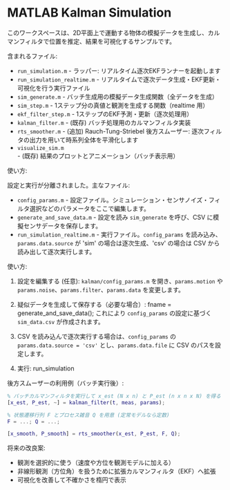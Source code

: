 # MATLAB Kalman Simulation

このワークスペースは、2D平面上で運動する物体の模擬データを生成し、カルマンフィルタで位置を推定、結果を可視化するサンプルです。

含まれるファイル:

- `run_simulation.m` - ラッパー: リアルタイム逐次EKFランナーを起動します
- `run_simulation_realtime.m` - リアルタイムで逐次データ生成・EKF更新・可視化を行う実行ファイル
- `sim_generate.m` - バッチ生成用の模擬データ生成関数（全データを生成）
- `sim_step.m` - 1ステップ分の真値と観測を生成する関数（realtime 用）
- `ekf_filter_step.m` - 1ステップのEKF予測・更新（逐次処理用）
- `kalman_filter.m` - (既存) バッチ処理用のカルマンフィルタ実装
- `rts_smoother.m` - (追加) Rauch-Tung-Striebel 後方スムーザー: 逐次フィルタの出力を用いて時系列全体を平滑化します
- `visualize_sim.m` - (既存) 結果のプロットとアニメーション（バッチ表示用）

使い方:

設定と実行が分離されました。主なファイル:

- `config_params.m` - 設定ファイル。シミュレーション・センサノイズ・フィルタ選択などのパラメータをここで編集します。
- `generate_and_save_data.m` - 設定を読み `sim_generate` を呼び、CSV に模擬センサデータを保存します。
- `run_simulation_realtime.m` - 実行ファイル。`config_params` を読み込み、`params.data.source` が 'sim' の場合は逐次生成、'csv' の場合は CSV から読み出して逐次実行します。

使い方:

1. 設定を編集する (任意): `kalman/config_params.m` を開き、`params.motion` や `params.noise`、`params.filter`、`params.data` を変更します。

2. 疑似データを生成して保存する（必要な場合）:
	fname = generate_and_save_data();
	これにより `config_params` の設定に基づく `sim_data.csv` が作成されます。

3. CSV を読み込んで逐次実行する場合は、`config_params` の `params.data.source = 'csv'` とし、`params.data.file` に CSV のパスを設定します。

4. 実行:
	run_simulation

後方スムーザーの利用例（バッチ実行後）:

```matlab
% バッチカルマンフィルタを実行して x_est (N x n) と P_est (n x n x N) を得る
[x_est, P_est, ~] = kalman_filter(t, meas, params);

% 状態遷移行列 F とプロセス雑音 Q を用意 (定常モデルなら定数)
F = ...; Q = ...;

[x_smooth, P_smooth] = rts_smoother(x_est, P_est, F, Q);
```



将来の改良案:

- 観測を選択的に使う（速度や方位を観測モデルに加える）
- 非線形観測（方位角）を扱うために拡張カルマンフィルタ（EKF）へ拡張
- 可視化を改善して不確かさを楕円で表示

